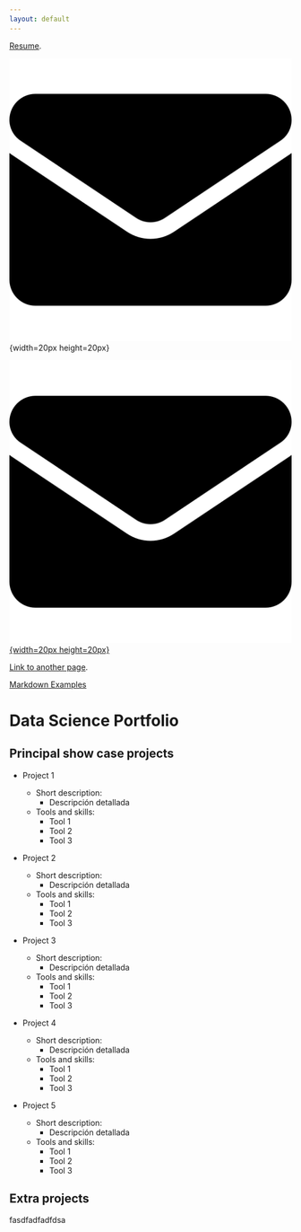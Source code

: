 ```yaml
---
layout: default
---
```


[Resume](https://henryhodelin.github.io/Short_Resume_EN/). 


![Octocat](./assets/img/email.png){width=20px height=20px}

[![Logo de Markdown](./assets/img/email.png){width=20px height=20px}](https://es.wikipedia.org/wiki/Markdown)



[Link to another page](./another-page.html). 

[Markdown Examples](./markdown_examples.html)


# Data Science Portfolio


## Principal show case projects

- Project 1 
  - Short description:
    - Descripción detallada
  - Tools and skills:
    - Tool 1
    - Tool 2
    - Tool 3
    
- Project 2 
  - Short description:
    - Descripción detallada
  - Tools and skills:
    - Tool 1
    - Tool 2
    - Tool 3
  

- Project 3 
  - Short description:
    - Descripción detallada
  - Tools and skills:
    - Tool 1
    - Tool 2
    - Tool 3

- Project 4 
  - Short description:
    - Descripción detallada
  - Tools and skills:
    - Tool 1
    - Tool 2
    - Tool 3


- Project 5 
  - Short description:
    - Descripción detallada
  - Tools and skills:
    - Tool 1
    - Tool 2
    - Tool 3



## Extra projects

fasdfadfadfdsa

